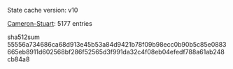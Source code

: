 State cache version: v10

[Cameron-Stuart](https://github.com/Cameron-Stuart): 5177 entries

sha512sum 55556a734686ca68d913e45b53a84d9421b78f09b98ecc0b90b5c85e0883665eb8911d602568bf286f52565d3f991da32c4f08eb04efedf788a61ab248cb84a8

